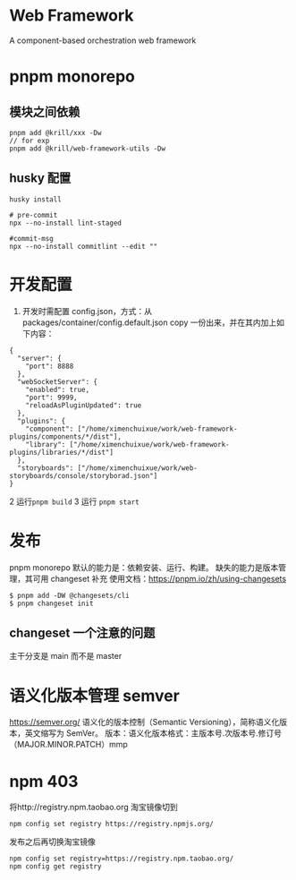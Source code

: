 # Web Framework

A component-based orchestration web framework

# pnpm monorepo

## 模块之间依赖

```
pnpm add @krill/xxx -Dw
// for exp
pnpm add @krill/web-framework-utils -Dw
```

## husky 配置

```
husky install

# pre-commit
npx --no-install lint-staged

#commit-msg
npx --no-install commitlint --edit ""
```

# 开发配置

1. 开发时需配置 config.json，方式：从 packages/container/config.default.json copy 一份出来，并在其内加上如下内容：

```
{
  "server": {
    "port": 8888
  },
  "webSocketServer": {
    "enabled": true,
    "port": 9999,
    "reloadAsPluginUpdated": true
  },
  "plugins": {
    "component": ["/home/ximenchuixue/work/web-framework-plugins/components/*/dist"],
    "library": ["/home/ximenchuixue/work/web-framework-plugins/libraries/*/dist"]
  },
  "storyboards": ["/home/ximenchuixue/work/web-storyboards/console/storyborad.json"]
}
```

2 运行`pnpm build`
3 运行 `pnpm start`

# 发布

pnpm monorepo 默认的能力是：依赖安装、运行、构建。
缺失的能力是版本管理，其可用 changeset 补充
使用文档：https://pnpm.io/zh/using-changesets

```
$ pnpm add -DW @changesets/cli
$ pnpm changeset init
```

## changeset 一个注意的问题

主干分支是 main 而不是 master

# 语义化版本管理 semver

https://semver.org/
语义化的版本控制（Semantic Versioning），简称语义化版本，英文缩写为 SemVer。
版本：语义化版本格式：主版本号.次版本号.修订号（MAJOR.MINOR.PATCH）mmp

# npm 403

将http://registry.npm.taobao.org 淘宝镜像切到

```
npm config set registry https://registry.npmjs.org/
```

发布之后再切换淘宝镜像

```
npm config set registry=https://registry.npm.taobao.org/
npm config get registry
```
